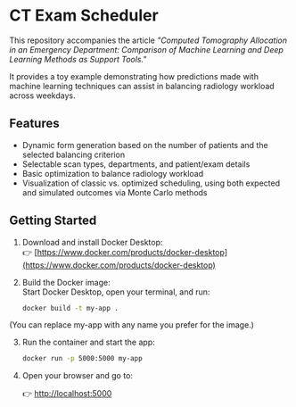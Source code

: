 # CT Exam Scheduler

This repository accompanies the article *"Computed Tomography Allocation in an Emergency Department: Comparison of Machine Learning and Deep Learning Methods as Support Tools."*

It provides a toy example demonstrating how predictions made with machine learning techniques can assist in balancing radiology workload across weekdays.

## Features

- Dynamic form generation based on the number of patients and the selected balancing criterion  
- Selectable scan types, departments, and patient/exam details  
- Basic optimization to balance radiology workload  
- Visualization of classic vs. optimized scheduling, using both expected and simulated outcomes via Monte Carlo methods  

## Getting Started

1. Download and install Docker Desktop:  
   👉 [https://www.docker.com/products/docker-desktop](https://www.docker.com/products/docker-desktop)

2. Build the Docker image:  
   Start Docker Desktop, open your terminal, and run:
   ```bash
   docker build -t my-app .
(You can replace my-app with any name you prefer for the image.)

3. Run the container and start the app:
     ```bash
     docker run -p 5000:5000 my-app
4. Open your browser and go to:
   
   👉 [http://localhost:5000](http://localhost:5000)



